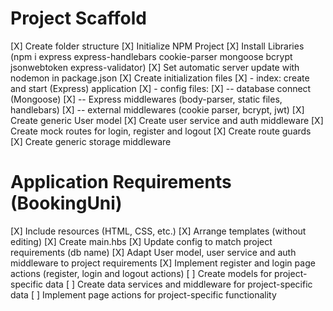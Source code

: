 # Project Scaffold

[X] Create folder structure
[X] Initialize NPM Project
[X] Install Libraries (npm i express express-handlebars cookie-parser mongoose bcrypt jsonwebtoken express-validator)
[X] Set automatic server update with nodemon in package.json
[X] Create initialization files
[X] - index: create and start (Express) application
[X] - config files:
[X] -- database connect (Mongoose)
[X] -- Express middlewares (body-parser, static files, handlebars)
[X] -- external middlewares (cookie parser, bcrypt, jwt)
[X] Create generic User model
[X] Create user service and auth middleware
[X] Create mock routes for login, register and logout
[X] Create route guards
[X] Create generic storage middleware

# Application Requirements (BookingUni)

[X] Include resources (HTML, CSS, etc.)
[X] Arrange templates (without editing)
[X] Create main.hbs
[X] Update config to match project requirements (db name)
[X] Adapt User model, user service and auth middleware to project requirements
[X] Implement register and login page actions (register, login and logout actions)
[ ] Create models for project-specific data
[ ] Create data services and middleware for project-specific data
[ ] Implement page actions for project-specific functionality